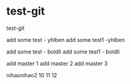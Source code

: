 # test-git
test-git

add some test - yhlben
add some test1 -yhlben  

add some test - boldli
add some test1 - boldli

add master 1
add master 2
add master 3



nihaonihao2
10
11
12
